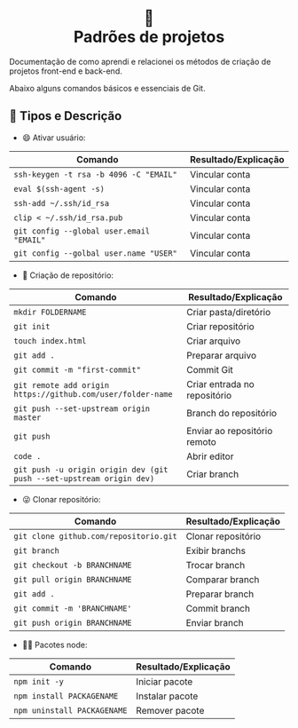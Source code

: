 <h1 align="center">
📄<br>Padrões de projetos
</h1>

Documentação de como aprendi e relacionei os métodos de criação de projetos front-end e back-end.

Abaixo alguns comandos básicos e essenciais de Git.

## 🦄 Tipos e Descrição

- :smile: Ativar usuário:
<table>
<thead>
<tr>
    <th>Comando</th>
    <th>Resultado/Explicação</th>
</tr>
</thead>

<tbody>
<tr>
    <td><code>ssh-keygen -t rsa -b 4096 -C "EMAIL"</code></td>
    <td>Vincular conta</td>
</tr>
<tr>
    <td><code>eval $(ssh-agent -s)</code></td>
    <td>Vincular conta</td>
</tr>
<tr>
    <td><code>ssh-add ~/.ssh/id_rsa</code></td>
    <td>Vincular conta</td>
</tr>
<tr>
    <td><code>clip < ~/.ssh/id_rsa.pub</code></td>
    <td>Vincular conta</td>
</tr>
<tr>
    <td><code>git config --global user.email "EMAIL"</code></td>
    <td>Vincular conta</td>
</tr>
<tr>
    <td><code>git config --golbal user.name "USER"</code></td>
    <td>Vincular conta</td>
</tr>
</tbody>
</table>

- :star_struck: Criação de repositório:
<table>
<thead>
<tr>
    <th>Comando</th>
    <th>Resultado/Explicação</th>
</tr>
</thead>

<tbody>
<tr>
    <td><code>mkdir FOLDERNAME</code></td>
    <td>Criar pasta/diretório</td>
</tr>
<tr>
    <td><code>git init</code></td>
    <td>Criar repositório</td>
</tr>
<tr>
    <td><code>touch index.html</code></td>
    <td>Criar arquivo</td>
</tr>
<tr>
    <td><code>git add .</code></td>
    <td>Preparar arquivo</td>
</tr>
<tr>
    <td><code>git commit -m "first-commit"</code></td>
    <td>Commit Git</td>
</tr>
<tr>
    <td><code>git remote add origin https://github.com/user/folder-name</code></td>
    <td>Criar entrada no repositório</td>
</tr>
<tr>
    <td><code>git push --set-upstream origin master</code></td>
    <td>Branch do repositório</td>
</tr>
<tr>
    <td><code>git push</code></td>
    <td>Enviar ao repositório remoto</td>
</tr>
<tr>
    <td><code>code .</code></td>
    <td>Abrir editor</td>
</tr>
<tr>
    <td><code>git push -u origin origin dev (git push --set-upstream origin dev)</code></td>
    <td>Criar branch</td>
</tr>
</tbody>
</table>

- :stuck_out_tongue_winking_eye: Clonar repositório:
<table>
<thead>
<tr>
    <th>Comando</th>
    <th>Resultado/Explicação</th>
</tr>
</thead>

<tbody>
<tr>
    <td><code>git clone github.com/repositorio.git</code></td>
    <td>Clonar repositório</td>
</tr>
<tr>
    <td><code>git branch</code></td>
    <td>Exibir branchs</td>
</tr>
<tr>
    <td><code>git checkout -b BRANCHNAME</code></td>
    <td>Trocar branch</td>
</tr>
<tr>
    <td><code>git pull origin BRANCHNAME</code></td>
    <td>Comparar branch</td>
</tr>
<tr>
    <td><code>git add .</code></td>
    <td>Preparar branch</td>
</tr>
<tr>
    <td><code>git commit -m 'BRANCHNAME'</code></td>
    <td>Commit branch</td>
</tr>
<tr>
    <td><code>git push origin BRANCHNAME</code></td>
    <td>Enviar branch</td>
</tr>
</tbody>
</table>

- :face_exhaling: Pacotes node:
<table>
<thead>
<tr>
    <th>Comando</th>
    <th>Resultado/Explicação</th>
</tr>
</thead>

<tbody>
<tr>
    <td><code>npm init -y</code></td>
    <td>Iniciar pacote</td>
</tr>
<tr>
    <td><code>npm install PACKAGENAME</code></td>
    <td>Instalar pacote</td>
</tr>
<tr>
    <td><code>npm uninstall PACKAGENAME</code></td>
    <td>Remover pacote</td>
</tr>
</tbody>
</table>
